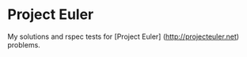 Project Euler
=============

My solutions and rspec tests for [Project Euler] (http://projecteuler.net) problems.
